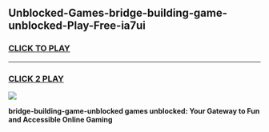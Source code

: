 
## Unblocked-Games-bridge-building-game-unblocked-Play-Free-ia7ui
<h3>
<a href="https://premium76.site?title=bridge-building-game-unblocked&ref=10A">CLICK TO PLAY</a></h3>
<hr>

<h3>
<a href="https://premium76.site?title=bridge-building-game-unblocked&ref=10A">CLICK 2 PLAY</a>
  
</h3>

<a href="https://premium76.site?title=bridge-building-game-unblocked&ref=10A"><img src="https://clearcache.store/games.png"></a>


**bridge-building-game-unblocked games unblocked: Your Gateway to Fun and Accessible Online Gaming**
